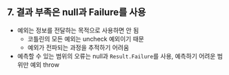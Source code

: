 ## 7. 결과 부족은 null과 Failure를 사용

- 예외는 정보를 전달하는 목적으로 사용하면 안 됨
    - 코틀린의 모든 예외는 uncheck 예외이기 때문
    - 예외가 전파되는 과정을 추적하기 어려움
- 예측할 수 있는 범위의 오류는 null과 `Result.Failure`를 사용, 예측하기 어려운 범위만 예외 throw
